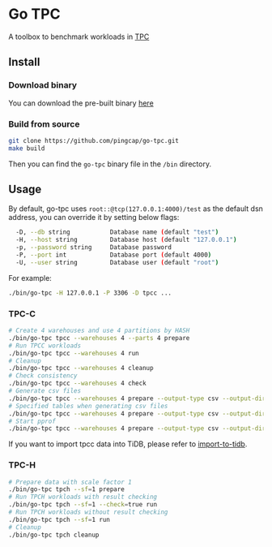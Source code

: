 # Go TPC

A toolbox to benchmark workloads in [TPC](http://www.tpc.org/)

## Install

### Download binary

You can download the pre-built binary [here](https://github.com/pingcap/go-tpc/releases)

### Build from source

```bash
git clone https://github.com/pingcap/go-tpc.git
make build
```

Then you can find the `go-tpc` binary file in the `/bin` directory.

## Usage

By default, go-tpc uses `root::@tcp(127.0.0.1:4000)/test` as the default dsn address, you can override it by setting below flags:

```bash
  -D, --db string           Database name (default "test")
  -H, --host string         Database host (default "127.0.0.1")
  -p, --password string     Database password
  -P, --port int            Database port (default 4000)
  -U, --user string         Database user (default "root")

```

For example:

```bash
./bin/go-tpc -H 127.0.0.1 -P 3306 -D tpcc ...
```

### TPC-C


```bash
# Create 4 warehouses and use 4 partitions by HASH 
./bin/go-tpc tpcc --warehouses 4 --parts 4 prepare
# Run TPCC workloads
./bin/go-tpc tpcc --warehouses 4 run
# Cleanup 
./bin/go-tpc tpcc --warehouses 4 cleanup
# Check consistency 
./bin/go-tpc tpcc --warehouses 4 check
# Generate csv files
./bin/go-tpc tpcc --warehouses 4 prepare --output-type csv --output-dir data
# Specified tables when generating csv files
./bin/go-tpc tpcc --warehouses 4 prepare --output-type csv --output-dir data --tables history,orders
# Start pprof
./bin/go-tpc tpcc --warehouses 4 prepare --output-type csv --output-dir data --pprof :10111
```

If you want to import tpcc data into TiDB, please refer to [import-to-tidb](docs/import-to-tidb.md).

### TPC-H

```bash
# Prepare data with scale factor 1
./bin/go-tpc tpch --sf=1 prepare
# Run TPCH workloads with result checking
./bin/go-tpc tpch --sf=1 --check=true run
# Run TPCH workloads without result checking
./bin/go-tpc tpch --sf=1 run
# Cleanup
./bin/go-tpc tpch cleanup
```
